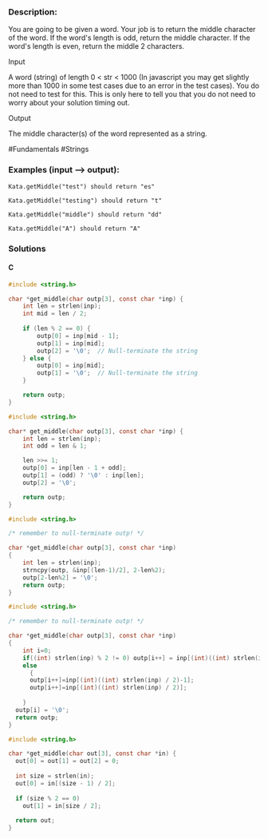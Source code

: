 ### Description:

You are going to be given a word. Your job is to return the middle character of the word. If the word's length is odd, return the middle character. If the word's length is even, return the middle 2 characters.

Input

A word (string) of length 0 < str < 1000 (In javascript you may get slightly more than 1000 in some test cases due to an error in the test cases). You do not need to test for this. This is only here to tell you that you do not need to worry about your solution timing out.

Output

The middle character(s) of the word represented as a string.

\#Fundamentals \#Strings

### Examples (input --> output):

```
Kata.getMiddle("test") should return "es"

Kata.getMiddle("testing") should return "t"

Kata.getMiddle("middle") should return "dd"

Kata.getMiddle("A") should return "A"
```

### Solutions

#### C 

```C
#include <string.h>

char *get_middle(char outp[3], const char *inp) {
    int len = strlen(inp);
    int mid = len / 2;
    
    if (len % 2 == 0) {
        outp[0] = inp[mid - 1];
        outp[1] = inp[mid];
        outp[2] = '\0';  // Null-terminate the string
    } else {
        outp[0] = inp[mid];
        outp[1] = '\0';  // Null-terminate the string
    }

    return outp;
}

```

```C
#include <string.h>

char* get_middle(char outp[3], const char *inp) {
    int len = strlen(inp);
    int odd = len & 1;

    len >>= 1;
    outp[0] = inp[len - 1 + odd];
    outp[1] = (odd) ? '\0' : inp[len];
    outp[2] = '\0';

    return outp;
}
```

```C
#include <string.h>

/* remember to null-terminate outp! */

char *get_middle(char outp[3], const char *inp)
{
    int len = strlen(inp);
    strncpy(outp, &inp[(len-1)/2], 2-len%2);
    outp[2-len%2] = '\0';
    return outp;
}
```

```C
#include <string.h>

/* remember to null-terminate outp! */

char *get_middle(char outp[3], const char *inp)
{
    int i=0;
    if((int) strlen(inp) % 2 != 0) outp[i++] = inp[(int)((int) strlen(inp) / 2)];
    else
      {
      outp[i++]=inp[(int)((int) strlen(inp) / 2)-1];
      outp[i++]=inp[(int)((int) strlen(inp) / 2)];
     
    }
  outp[i] = '\0';
  return outp;
}
```

```C
#include <string.h>

char *get_middle(char out[3], const char *in) {
  out[0] = out[1] = out[2] = 0;
  
  int size = strlen(in);
  out[0] = in[(size - 1) / 2];
  
  if (size % 2 == 0)
    out[1] = in[size / 2];
  
  return out;
}
```